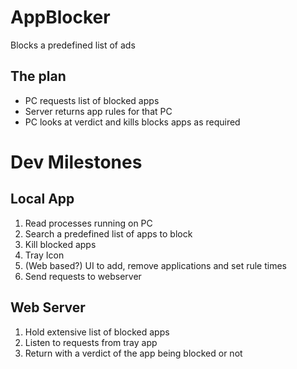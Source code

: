 # AppBlocker
Blocks a predefined list of ads

## The plan
- PC requests list of blocked apps
- Server returns app rules for that PC
- PC looks at verdict and kills blocks apps as required

# Dev Milestones

## Local App
1. Read processes running on PC
2. Search a predefined list of apps to block
3. Kill blocked apps
4. Tray Icon
5. (Web based?) UI to add, remove applications and set rule times
6. Send requests to webserver

## Web Server
1. Hold extensive list of blocked apps
2. Listen to requests from tray app
3. Return with a verdict of the app being blocked or not
